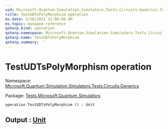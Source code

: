```yaml
---
uid: Microsoft.Quantum.Simulation.Simulators.Tests.Circuits.Generics.TestUDTsPolyMorphism
title: TestUDTsPolyMorphism operation
ms.date: 3/26/2021 12:00:00 AM
ms.topic: managed-reference
qsharp.kind: operation
qsharp.namespace: Microsoft.Quantum.Simulation.Simulators.Tests.Circuits.Generics
qsharp.name: TestUDTsPolyMorphism
qsharp.summary: ''
---
```


# TestUDTsPolyMorphism operation

Namespace: [Microsoft.Quantum.Simulation.Simulators.Tests.Circuits.Generics](xref:Microsoft.Quantum.Simulation.Simulators.Tests.Circuits.Generics)

Package: [Tests.Microsoft.Quantum.Simulators](https://nuget.org/packages/Tests.Microsoft.Quantum.Simulators)




```qsharp
operation TestUDTsPolyMorphism () : Unit
```


## Output : [Unit](xref:microsoft.quantum.lang-ref.unit)

